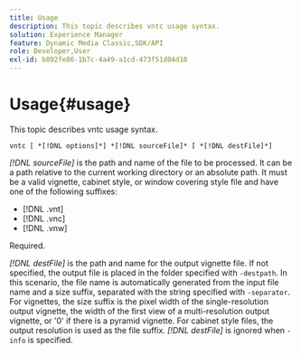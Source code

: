 ```yaml
---
title: Usage
description: This topic describes vntc usage syntax.
solution: Experience Manager
feature: Dynamic Media Classic,SDK/API
role: Developer,User
exl-id: b892fe86-1b7c-4a49-a1cd-473f51d04d10
---
```

# Usage{#usage}

This topic describes vntc usage syntax.

 `vntc [ *[!DNL options]*] *[!DNL sourceFile]* [ *[!DNL destFile]*]`

*[!DNL sourceFile]* is the path and name of the file to be processed. It can be a path relative to the current working directory or an absolute path. It must be a valid vignette, cabinet style, or window covering style file and have one of the following suffixes: 

* [!DNL .vnt]
* [!DNL .vnc]
* [!DNL .vnw]

Required.

*[!DNL destFile]* is the path and name for the output vignette file. If not specified, the output file is placed in the folder specified with `-destpath`. In this scenario, the file name is automatically generated from the input file name and a size suffix, separated with the string specified with `-separator`. For vignettes, the size suffix is the pixel width of the single-resolution output vignette, the width of the first view of a multi-resolution output vignette, or '0' if there is a pyramid vignette. For cabinet style files, the output resolution is used as the file suffix. *[!DNL destFile]* is ignored when `-info` is specified.

